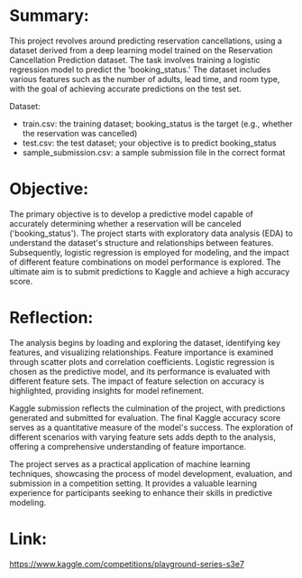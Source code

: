 # Summary:
This project revolves around predicting reservation cancellations, using a dataset derived from a deep learning model trained on the Reservation Cancellation Prediction dataset. The task involves training a logistic regression model to predict the 'booking_status.' The dataset includes various features such as the number of adults, lead time, and room type, with the goal of achieving accurate predictions on the test set.

Dataset:

- train.csv: the training dataset; booking_status is the target (e.g., whether the reservation was cancelled)
- test.csv: the test dataset; your objective is to predict booking_status
- sample_submission.csv: a sample submission file in the correct format

# Objective:
The primary objective is to develop a predictive model capable of accurately determining whether a reservation will be canceled ('booking_status'). The project starts with exploratory data analysis (EDA) to understand the dataset's structure and relationships between features. Subsequently, logistic regression is employed for modeling, and the impact of different feature combinations on model performance is explored. The ultimate aim is to submit predictions to Kaggle and achieve a high accuracy score.

# Reflection:
The analysis begins by loading and exploring the dataset, identifying key features, and visualizing relationships. Feature importance is examined through scatter plots and correlation coefficients. Logistic regression is chosen as the predictive model, and its performance is evaluated with different feature sets. The impact of feature selection on accuracy is highlighted, providing insights for model refinement.

Kaggle submission reflects the culmination of the project, with predictions generated and submitted for evaluation. The final Kaggle accuracy score serves as a quantitative measure of the model's success. The exploration of different scenarios with varying feature sets adds depth to the analysis, offering a comprehensive understanding of feature importance.

The project serves as a practical application of machine learning techniques, showcasing the process of model development, evaluation, and submission in a competition setting. It provides a valuable learning experience for participants seeking to enhance their skills in predictive modeling.

# Link:

https://www.kaggle.com/competitions/playground-series-s3e7
